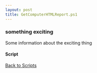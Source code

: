 ```yaml
---
layout: post
title: GetComputerHTMLReport.ps1
---
```


### something exciting

Some information about the exciting thing

#### Script

<script async src="https://gist-it.appspot.com/github.com/BanterBoy/scripts-blog/blob/master/PowerShell/scripts/information/GetComputerHTMLReport.ps1" crossorigin="anonymous"></script>

<a href="/menu/_pages/scripts.html">Back to Scripts</a>
